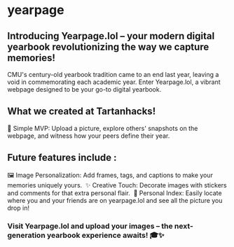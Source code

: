 # yearpage

## Introducing Yearpage.lol – your modern digital yearbook revolutionizing the way we capture memories!

CMU's century-old yearbook tradition came to an end last year, leaving a void in commemorating each academic year. Enter Yearpage.lol, a vibrant webpage designed to be your go-to digital yearbook. 

## What we created at Tartanhacks!  
📸 Simple MVP: Upload a picture, explore others' snapshots on the webpage, and witness how your peers define their year.

## Future features include :
 🖼️ Image Personalization: Add frames, tags, and captions to make your memories uniquely yours. 
 ✨ Creative Touch: Decorate images with stickers and comments for that extra personal flair. 
 📍 Personal Index: Easily locate where you and your friends are on yearpage.lol and see all the picture you drop in!
 
### Visit Yearpage.lol and upload your images – the next-generation yearbook experience awaits! 🎓✨
